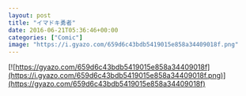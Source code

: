 ```yaml
---
layout: post
title: "イマドキ勇者"
date: 2016-06-21T05:36:46+00:00
categories: ["Comic"]
image: "https://i.gyazo.com/659d6c43bdb5419015e858a34409018f.png"
---
```


[![https://gyazo.com/659d6c43bdb5419015e858a34409018f](https://i.gyazo.com/659d6c43bdb5419015e858a34409018f.png)](https://gyazo.com/659d6c43bdb5419015e858a34409018f)